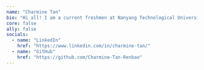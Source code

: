 ```yaml
---
name: "Charmine Tan"
bio: "Hi all! I am a current freshmen at Nanyang Technological University, enrolled in the Bachelor of Applied Computing in Finance."
core: false
ally: false
socials:
  - name: "LinkedIn"
    href: "https://www.linkedin.com/in/charmine-tan/"
  - name: "GitHub"
    href: "https://github.com/Charmine-Tan-Renbao"
---
```

